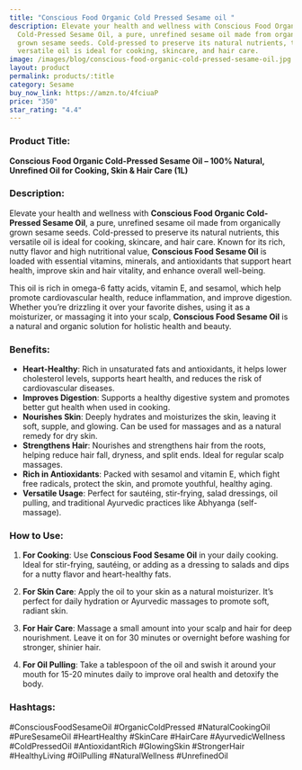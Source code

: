 ```yaml
---
title: "Conscious Food Organic Cold Pressed Sesame oil "
description: Elevate your health and wellness with Conscious Food Organic
  Cold-Pressed Sesame Oil, a pure, unrefined sesame oil made from organically
  grown sesame seeds. Cold-pressed to preserve its natural nutrients, this
  versatile oil is ideal for cooking, skincare, and hair care.
image: /images/blog/conscious-food-organic-cold-pressed-sesame-oil.jpg
layout: product
permalink: products/:title
category: Sesame
buy_now_link: https://amzn.to/4fciuaP
price: "350"
star_rating: "4.4"
---
```

### Product Title:
**Conscious Food Organic Cold-Pressed Sesame Oil – 100% Natural, Unrefined Oil for Cooking, Skin & Hair Care (1L)**

### Description:
Elevate your health and wellness with **Conscious Food Organic Cold-Pressed Sesame Oil**, a pure, unrefined sesame oil made from organically grown sesame seeds. Cold-pressed to preserve its natural nutrients, this versatile oil is ideal for cooking, skincare, and hair care. Known for its rich, nutty flavor and high nutritional value, **Conscious Food Sesame Oil** is loaded with essential vitamins, minerals, and antioxidants that support heart health, improve skin and hair vitality, and enhance overall well-being.

This oil is rich in omega-6 fatty acids, vitamin E, and sesamol, which help promote cardiovascular health, reduce inflammation, and improve digestion. Whether you’re drizzling it over your favorite dishes, using it as a moisturizer, or massaging it into your scalp, **Conscious Food Sesame Oil** is a natural and organic solution for holistic health and beauty.

### Benefits:
- **Heart-Healthy**: Rich in unsaturated fats and antioxidants, it helps lower cholesterol levels, supports heart health, and reduces the risk of cardiovascular diseases.
- **Improves Digestion**: Supports a healthy digestive system and promotes better gut health when used in cooking.
- **Nourishes Skin**: Deeply hydrates and moisturizes the skin, leaving it soft, supple, and glowing. Can be used for massages and as a natural remedy for dry skin.
- **Strengthens Hair**: Nourishes and strengthens hair from the roots, helping reduce hair fall, dryness, and split ends. Ideal for regular scalp massages.
- **Rich in Antioxidants**: Packed with sesamol and vitamin E, which fight free radicals, protect the skin, and promote youthful, healthy aging.
- **Versatile Usage**: Perfect for sautéing, stir-frying, salad dressings, oil pulling, and traditional Ayurvedic practices like Abhyanga (self-massage).

### How to Use:
1. **For Cooking**: Use **Conscious Food Sesame Oil** in your daily cooking. Ideal for stir-frying, sautéing, or adding as a dressing to salads and dips for a nutty flavor and heart-healthy fats.
   
2. **For Skin Care**: Apply the oil to your skin as a natural moisturizer. It’s perfect for daily hydration or Ayurvedic massages to promote soft, radiant skin.

3. **For Hair Care**: Massage a small amount into your scalp and hair for deep nourishment. Leave it on for 30 minutes or overnight before washing for stronger, shinier hair.

4. **For Oil Pulling**: Take a tablespoon of the oil and swish it around your mouth for 15-20 minutes daily to improve oral health and detoxify the body.

### Hashtags:
#ConsciousFoodSesameOil #OrganicColdPressed #NaturalCookingOil #PureSesameOil #HeartHealthy #SkinCare #HairCare #AyurvedicWellness #ColdPressedOil #AntioxidantRich #GlowingSkin #StrongerHair #HealthyLiving #OilPulling #NaturalWellness #UnrefinedOil
